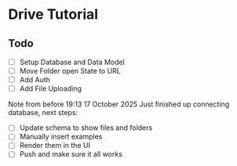 # Drive Tutorial

## Todo

- [ ] Setup Database and Data Model
- [ ] Move Folder open State to URL
- [ ] Add Auth
- [ ] Add File Uploading

Note from before 19:13 17 October 2025
Just finished up connecting database, next steps:

- [ ] Update schema to show files and folders
- [ ] Manually insert examples
- [ ] Render them in the UI
- [ ] Push and make sure it all works

